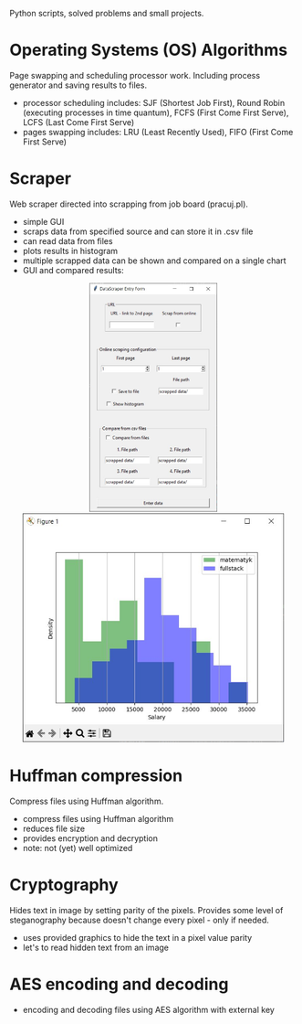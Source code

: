 Python scripts, solved problems and small projects.

# Operating Systems (OS) Algorithms
Page swapping and scheduling processor work. Including process generator and saving results to files.
- processor scheduling includes: SJF (Shortest Job First), Round Robin (executing processes in time quantum), FCFS (First Come First Serve), LCFS (Last Come First Serve)
- pages swapping includes: LRU (Least Recently Used), FIFO (First Come First Serve)

# Scraper
Web scraper directed into scrapping from job board (pracuj.pl).
- simple GUI
- scraps data from specified source and can store it in .csv file
- can read data from files
- plots results in histogram
- multiple scrapped data can be shown and compared on a single chart  
- GUI and compared results:
<div align="center">
<img src="/Scraper/scraper gui.jpg" alt="gui" title="gui" height="400"/>
<img src="/Scraper/scraper histogram.jpg" alt="histogram" title="histogram" height="400">

</div>

# Huffman compression
Compress files using Huffman algorithm.
- compress files using Huffman algorithm
- reduces file size
- provides encryption and decryption
- note: not (yet) well optimized

# Cryptography
Hides text in image by setting parity of the pixels. Provides some level of steganography because doesn't change every pixel - only if needed. 
- uses provided graphics to hide the text in a pixel value parity
- let's to read hidden text from an image

# AES encoding and decoding
- encoding and decoding files using AES algorithm with external key
